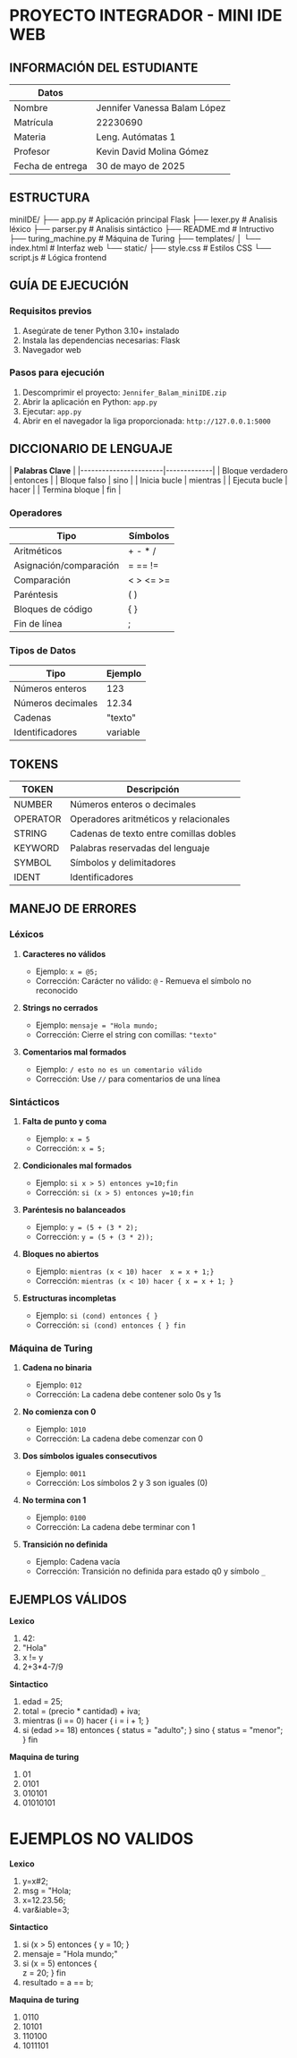 # PROYECTO INTEGRADOR - MINI IDE WEB   

## INFORMACIÓN DEL ESTUDIANTE  


|**Datos**        |                                     |
|-----------------|------------------------------------|
| Nombre          | Jennifer Vanessa Balam López       |
| Matrícula       | 22230690                           |
| Materia         | Leng. Autómatas 1                  |
| Profesor        | Kevin David Molina Gómez           |
| Fecha de entrega| 30 de mayo de 2025                 |


## ESTRUCTURA 

miniIDE/
├── app.py # Aplicación principal Flask
├── lexer.py # Analisis léxico
├── parser.py # Analisis sintáctico
├── README.md # Intructivo
├── turing_machine.py # Máquina de Turing
├── templates/
│ └── index.html # Interfaz web
└── static/
├── style.css # Estilos CSS
└── script.js # Lógica frontend


## GUÍA DE EJECUCIÓN  

### Requisitos previos
1. Asegúrate de tener Python 3.10+ instalado
2. Instala las dependencias necesarias: Flask 
3. Navegador web 

### Pasos para ejecución 
1. Descomprimir el proyecto: `Jennifer_Balam_miniIDE.zip`
2. Abrir la aplicación en Python: `app.py`
3. Ejecutar: `app.py`
4. Abrir en el navegador la liga proporcionada: `http://127.0.0.1:5000`

## DICCIONARIO DE LENGUAJE 


|          **Palabras Clave**         |
|-----------------------|-------------|
| Bloque verdadero      | entonces    |
| Bloque falso          | sino        |
| Inicia bucle          | mientras    |
| Ejecuta bucle         | hacer       |
| Termina bloque        | fin         |

### Operadores

| Tipo                     | Símbolos               |
|--------------------------|------------------------|
| Aritméticos              | + - * /                |
| Asignación/comparación   | = == !=                |
| Comparación              | < > <= >=              |
| Paréntesis               | ( )                    |
| Bloques de código        | { }                    |
| Fin de línea             | ;                      |

### Tipos de Datos

| Tipo                    | Ejemplo                 |
|-------------------------|-------------------------|
| Números enteros         | 123                     |
| Números decimales       | 12.34                   |
| Cadenas                 | "texto"                 |
| Identificadores         | variable                |

## TOKENS

| **TOKEN** | **Descripción**                                             |
|----------|-------------------------------------------------------------|
| NUMBER   | Números enteros o decimales                                 |
| OPERATOR | Operadores aritméticos y relacionales                       |
| STRING   | Cadenas de texto entre comillas dobles                      |
| KEYWORD  | Palabras reservadas del lenguaje                            |
| SYMBOL   | Símbolos y delimitadores                                    |
| IDENT    | Identificadores                                             |

## MANEJO DE ERRORES 

### Léxicos

1. **Caracteres no válidos**  
   - Ejemplo: `x = @5;`  
   - Corrección: Carácter no válido: `@` - Remueva el símbolo no reconocido

2. **Strings no cerrados**  
   - Ejemplo: `mensaje = "Hola mundo;`  
   - Corrección: Cierre el string con comillas: `"texto"`

3. **Comentarios mal formados**  
   - Ejemplo: `/ esto no es un comentario válido`  
   - Corrección: Use `//` para comentarios de una línea

### Sintácticos

1. **Falta de punto y coma**  
   - Ejemplo: `x = 5`  
   - Corrección: `x = 5;`

2. **Condicionales mal formados**  
   - Ejemplo: `si x > 5) entonces y=10;fin`  
   - Corrección: `si (x > 5) entonces y=10;fin`

3. **Paréntesis no balanceados**  
   - Ejemplo: `y = (5 + (3 * 2);`  
   - Corrección: `y = (5 + (3 * 2));`

4. **Bloques no abiertos**  
   - Ejemplo: `mientras (x < 10) hacer  x = x + 1;}`  
   - Corrección: `mientras (x < 10) hacer { x = x + 1; }`

5. **Estructuras incompletas**  
   - Ejemplo: `si (cond) entonces { }`  
   - Corrección: `si (cond) entonces { } fin`

### Máquina de Turing

1. **Cadena no binaria**  
   - Ejemplo: `012`  
   - Corrección: La cadena debe contener solo 0s y 1s

2. **No comienza con 0**  
   - Ejemplo: `1010`  
   - Corrección: La cadena debe comenzar con 0

3. **Dos símbolos iguales consecutivos**  
   - Ejemplo: `0011`  
   - Corrección: Los símbolos 2 y 3 son iguales (0)

4. **No termina con 1**  
   - Ejemplo: `0100`  
   - Corrección: La cadena debe terminar con 1

5. **Transición no definida**  
   - Ejemplo: Cadena vacía  
   - Corrección: Transición no definida para estado q0 y símbolo `_`

## EJEMPLOS VÁLIDOS

**Lexico**
1. 42:
2. "Hola"
3. x != y
4. 2+3*4-7/9

**Sintactico**
1. edad = 25;
2. total = (precio * cantidad) + iva;
3. mientras (i == 0) hacer {
    i = i + 1;
}
4. si (edad >= 18) entonces {
    status = "adulto"; 
} sino {
    status = "menor";  
} fin

**Maquina de turing**
1. 01
2. 0101
3. 010101
4. 01010101


# EJEMPLOS NO VALIDOS
**Lexico**
1. y=x#2;
2. msg = "Hola;
3. x=12.23.56;
4. var&iable=3;

**Sintactico**
1. si (x > 5) entonces {
    y = 10;
}  
2. mensaje = "Hola mundo;"
3. si (x = 5) entonces {  
    z = 20;
} fin
4. resultado = a == b;  

**Maquina de turing**
1. 0110
2. 10101
3. 110100
4. 1011101

